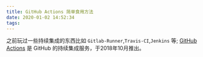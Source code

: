 ```yaml
---
title: GitHub Actions 简单食用方法
date: 2020-01-02 14:52:34
tags:
---
```

之前玩过一些持续集成的东西比如 `Gitlab-Runner`,`Travis-CI`,`Jenkins` 等;
[GitHub Actions](https://github.com/features/actions) 是 GitHub 的持续集成服务，于2018年10月推出。

